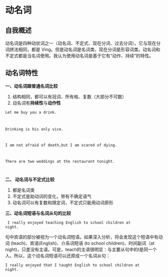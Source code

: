 # 动名词

## 自我概述

动名词是四种动状词之一（动名词、不定式、现在分词、过去分词）。它与现在分词拼法相同，都是 Ving。但是动名词是名词类，现在分词是形容词类。动名词和不定式都是当名词使用。我认为使用动名词是基于它有“动作、持续”的特性。 

## 动名词特性

**一、动名词跟普通名词比较**

1. 结构相同，都可以有冠词、所有格、复数（大部分不可数）
2. 动名词有**持续性**与**动作性**



<code>Let me buy you a drink.

Drinking is his only vice.

I am not afraid of death,but I am scared of dying.

There are two weddings at the restaurant tonight.

</code>



**二、 动名词与不定式比较**

1. 都是名词类
2. 不定式是助动词的变化，带有不确定语气
3. 动名词可以有复数和限定词，不定式只能用动词原形



**三、动名词短语与名词从句的比较**

<code> I really enjoyed teaching English to school children at night.</code>

句中宾语的部分被视为一个动名词短语。如果深入分析，将会发现这个短语中有动词 (teach)、宾语(English)、介系词短语 (to school children)、时间副词（at night)，只差没有主语。可是，teach的主语很明显：与主要从句中的I是同一个人。所以，这个动名词短语可以还原成一个名词从句：

 <code>I really enjoyed that I taught English to school children at night.</code>



 